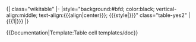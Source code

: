 <noinclude>{| class="wikitable"
|-
|</noinclude>style="background:#bfd; color:black; vertical-align:middle; text-align:{{{align|center}}}; {{{style|}}}" class="table-yes2" |{{{1|}}}<noinclude>
|}

{{Documentation|Template:Table cell templates/doc}}
</noinclude>